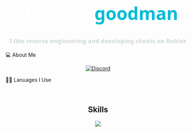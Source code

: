<h1 align="center" style="color:#fff;font-family:Segoe UI,Roboto,sans-serif;font-size:3rem;">
  Hi 👋, I'm <span style="color:#00bcd4;">goodman</span>
</h1>
<h3 align="center" style="color:#cfd8dc;font-family:Segoe UI,Roboto,sans-serif;">
  I like reverse engineering and developing cheats on Roblox
</h3>

💻 About Me
<p align="center">
  <a href="https://discord.com/users/1276198495425925130" target="_blank">
    <img src="https://img.shields.io/badge/Discord-7289DA?style=for-the-badge&logo=discord&logoColor=white" alt="Discord" />
  </a>
</p>

👨‍💻 Lanuages I Use

<br>
<h2 align="center">Skills </h2>
<p align="center">
  <a href="https://skillicons.dev">
    <img src="https://skillicons.dev/icons?i=python,golang,js,vscode,c,cpp,cs,html,css" />
  </a>
</p>
<br>
